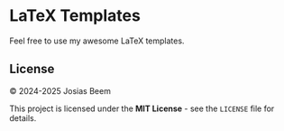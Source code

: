 # LaTeX Templates

Feel free to use my awesome LaTeX templates.

## License

© 2024-2025 Josias Beem

This project is licensed under the **MIT License** - see the `LICENSE` file for details.
